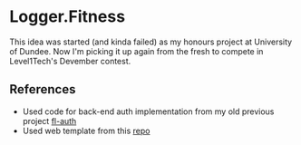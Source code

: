 # Logger.Fitness
This idea was started (and kinda failed) as my honours project at University of Dundee. Now I'm picking it up again from the fresh to compete in Level1Tech's Devember contest.


## References
- Used code for back-end auth implementation from my old previous project [fl-auth](https://github.com/JamesTiberiusKirk/fl-auth)
- Used web template from this [repo](https://github.com/bezkoder/vue-3-authentication-jwt)
